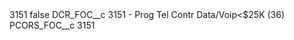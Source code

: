 <?xml version="1.0" encoding="UTF-8"?>
<CustomMetadata xmlns="http://soap.sforce.com/2006/04/metadata" xmlns:xsi="http://www.w3.org/2001/XMLSchema-instance" xmlns:xsd="http://www.w3.org/2001/XMLSchema">
    <label>3151</label>
    <protected>false</protected>
    <values>
        <field>DCR_FOC__c</field>
        <value xsi:type="xsd:string">3151 - Prog Tel Contr Data/Voip&lt;$25K (36)</value>
    </values>
    <values>
        <field>PCORS_FOC__c</field>
        <value xsi:type="xsd:string">3151</value>
    </values>
</CustomMetadata>
